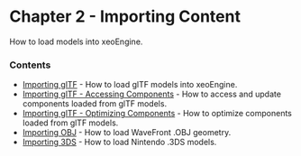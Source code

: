 # Chapter 2 - Importing Content

How to load models into xeoEngine.

### Contents

* [Importing glTF]() - How to load glTF models into xeoEngine.
* [Importing glTF - Accessing Components]() - How to access and update components loaded from glTF models.
* [Importing glTF - Optimizing Components]() - How to optimize components loaded from glTF models.
* [Importing OBJ]() - How to load WaveFront .OBJ geometry.
* [Importing 3DS]() - How to load Nintendo .3DS models.


